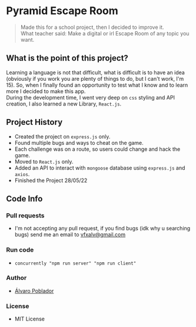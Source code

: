 # Pyramid Escape Room
> Made this for a school project, then I decided to improve it.<br>What teacher said: Make a digital or irl Escape Room of any topic you want.

## What is the point of this project?
Learning a language is not that difficult, what is difficult is to have an idea (obviously if you work you are plenty of things to do, but I can't work, I'm 15). So, when I finally found an opportunity to test what I know and to learn more I decided to make this app.<br>
During the development time, I went very deep on `css` styling and API creation, I also learned a new Library, `React.js`.


## Project History 
- Created the project on `express.js` only. 
- Found multiple bugs and ways to cheat on the game.
- Each challenge was on a route, so users could change and hack the game.
- Moved to `React.js` only.
- Added an API to interact with `mongoose` database using `express.js` and `axios`.
- Finished the Project 28/05/22

## Code Info

### Pull requests
- I'm not accepting any pull request, if you find bugs (idk why u searching bugs) send me an email to [vfxalv@gmail.com](mailto:vfxalv@gmail.com)

### Run code
- `concurrently "npm run server" "npm run client"`

### Author

- [Álvaro Poblador](https://github.com/newalvaro9/)

### License
- MIT License